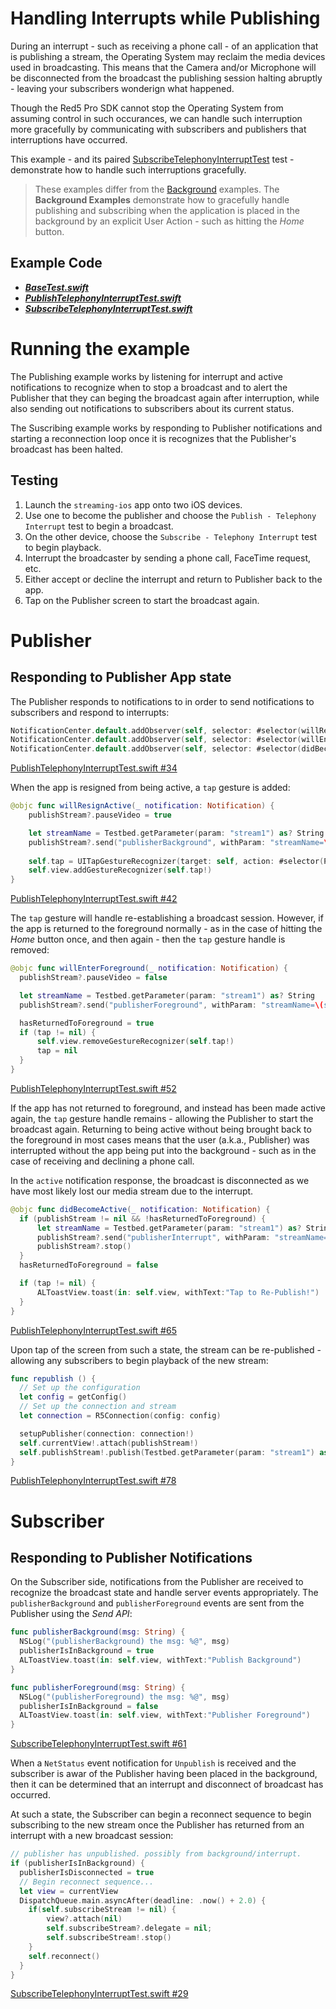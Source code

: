 # Handling Interrupts while Publishing

During an interrupt - such as receiving a phone call - of an application that is publishing a stream, the Operating System may reclaim the media devices used in broadcasting. This means that the Camera and/or Microphone will be disconnected from the broadcast the publishing session halting abruptly - leaving your subscribers wonderign what happened.

Though the Red5 Pro SDK cannot stop the Operating System from assuming control in such occurances, we can handle such interruption more gracefully by communicating with subscribers and publishers that interruptions have occurred.

This example - and its paired [SubscribeTelephonyInterruptTest](../SubscribeTelephonyInterrupt/SubscribeTelephonyInterruptTest.swift) test - demonstrate how to handle such interruptions gracefully.

> These examples differ from the [Background](../PublishBackgronud) examples. The **Background Examples** demonstrate how to gracefully handle publishing and subscribing when the application is placed in the background by an explicit User Action - such as hitting the *Home* button. 

## Example Code

- ***[BaseTest.swift](../BaseTest.swift)***
- ***[PublishTelephonyInterruptTest.swift](PublishTelephonyInterruptTest.swift)***
- ***[SubscribeTelephonyInterruptTest.swift](../SubscribeTelephonyInterrupt/SubscribeTelephonyInterruptTest.swift)***

# Running the example

The Publishing example works by listening for interrupt and active notifications to recognize when to stop a broadcast and to alert the Publisher that they can beging the broadcast again after interruption, while also sending out notifications to subscribers about its current status.

The Suscribing example works by responding to Publisher notifications and starting a reconnection loop once it is recognizes that the Publisher's broadcast has been halted.

## Testing

1. Launch the `streaming-ios` app onto two iOS devices.
2. Use one to become the publisher and choose the `Publish - Telephony Interrupt` test to begin a broadcast.
3. On the other device, choose the `Subscribe - Telephony Interrupt` test to begin playback.
4. Interrupt the broadcaster by sending a phone call, FaceTime request, etc.
5. Either accept or decline the interrupt and return to Publisher back to the app.
6. Tap on the Publisher screen to start the broadcast again.

# Publisher

## Responding to Publisher App state

The Publisher responds to notifications to in order to send notifications to subscribers and respond to interrupts:

```Swift
NotificationCenter.default.addObserver(self, selector: #selector(willResignActive), name: .UIApplicationWillResignActive, object: nil)
NotificationCenter.default.addObserver(self, selector: #selector(willEnterForeground), name: .UIApplicationWillEnterForeground, object: nil)
NotificationCenter.default.addObserver(self, selector: #selector(didBecomeActive), name: .UIApplicationDidBecomeActive, object: nil)}
```

[PublishTelephonyInterruptTest.swift #34](PublishTelephonyInterruptTest.swift#L34)

When the app is resigned from being active, a `tap` gesture is added:

```Swift
@objc func willResignActive(_ notification: Notification) {
    publishStream?.pauseVideo = true

    let streamName = Testbed.getParameter(param: "stream1") as? String
    publishStream?.send("publisherBackground", withParam: "streamName=\(streamName)")
        
    self.tap = UITapGestureRecognizer(target: self, action: #selector(PublishSendTest.handleSingleTap(recognizer:)))
    self.view.addGestureRecognizer(self.tap!)
}
```

[PublishTelephonyInterruptTest.swift #42](PublishTelephonyInterruptTest.swift#L42)

The `tap` gesture will handle re-establishing a broadcast session. However, if the app is returned to the foreground normally - as in the case of hitting the *Home* button once, and then again - then the `tap` gesture handle is removed:

```Swift
@objc func willEnterForeground(_ notification: Notification) {
  publishStream?.pauseVideo = false

  let streamName = Testbed.getParameter(param: "stream1") as? String
  publishStream?.send("publisherForeground", withParam: "streamName=\(streamName)")

  hasReturnedToForeground = true
  if (tap != nil) {
      self.view.removeGestureRecognizer(self.tap!)
      tap = nil
  }
}
```

[PublishTelephonyInterruptTest.swift #52](PublishTelephonyInterruptTest.swift#L52)

If the app has not returned to foreground, and instead has been made active again, the `tap` gesture handle remains - allowing the Publisher to start the broadcast again. Returning to being active without being brought back to the foreground in most cases means that the user (a.k.a., Publisher) was interrupted without the app being put into the background - such as in the case of receiving and declining a phone call.

In the `active` notification response, the broadcast is disconnected as we have most likely lost our media stream due to the interrupt.

```Swift
@objc func didBecomeActive(_ notification: Notification) {
  if (publishStream != nil && !hasReturnedToForeground) {
      let streamName = Testbed.getParameter(param: "stream1") as? String
      publishStream?.send("publisherInterrupt", withParam: "streamName=\(streamName)")
      publishStream?.stop()
  }
  hasReturnedToForeground = false

  if (tap != nil) {
      ALToastView.toast(in: self.view, withText:"Tap to Re-Publish!")
  }
}
```

[PublishTelephonyInterruptTest.swift #65](PublishTelephonyInterruptTest.swift#L65)

Upon tap of the screen from such a state, the stream can be re-published - allowing any subscribers to begin playback of the new stream:

```Swift
func republish () {
  // Set up the configuration
  let config = getConfig()
  // Set up the connection and stream
  let connection = R5Connection(config: config)

  setupPublisher(connection: connection!)
  self.currentView!.attach(publishStream!)
  self.publishStream!.publish(Testbed.getParameter(param: "stream1") as! String, type: R5RecordTypeLive)
}
```

[PublishTelephonyInterruptTest.swift #78](PublishTelephonyInterruptTest.swift#L78)

# Subscriber

## Responding to Publisher Notifications

On the Subscriber side, notifications from the Publisher are received to recognize the broadcast state and handle server events appropriately. The `publisherBackground` and `publisherForeground` events are sent from the Publisher using the *Send API*:

```Swift
func publisherBackground(msg: String) {
  NSLog("(publisherBackground) the msg: %@", msg)
  publisherIsInBackground = true
  ALToastView.toast(in: self.view, withText:"Publish Background")
}

func publisherForeground(msg: String) {
  NSLog("(publisherForeground) the msg: %@", msg)
  publisherIsInBackground = false
  ALToastView.toast(in: self.view, withText:"Publisher Foreground")
}
```

[SubscribeTelephonyInterruptTest.swift #61](../SubscribeTelephonyInterrupt/SubscribeTelephonyInterruptTest.swift#L61)

When a `NetStatus` event notification for `Unpublish` is received and the subscriber is awar of the Publisher having been placed in the background, then it can be determined that an interrupt and disconnect of broadcast has occurred.

At such a state, the Subscriber can begin a reconnect sequence to begin subscribing to the new stream once the Publisher has returned from an interrupt with a new broadcast session:

```Swift
// publisher has unpublished. possibly from background/interrupt.
if (publisherIsInBackground) {
  publisherIsDisconnected = true
  // Begin reconnect sequence...
  let view = currentView
  DispatchQueue.main.asyncAfter(deadline: .now() + 2.0) {
    if(self.subscribeStream != nil) {
        view?.attach(nil)
        self.subscribeStream?.delegate = nil;
        self.subscribeStream!.stop()
    }
    self.reconnect()
  }
}
```

[SubscribeTelephonyInterruptTest.swift #29](../SubscribeTelephonyInterrupt/SubscribeTelephonyInterruptTest.swift#L29)
